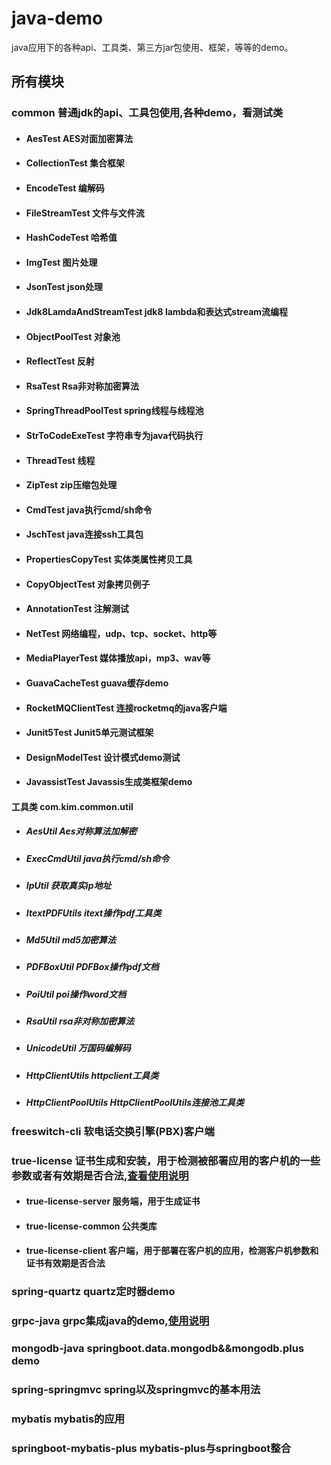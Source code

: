 # java-demo
java应用下的各种api、工具类、第三方jar包使用、框架，等等的demo。
## 所有模块
### common   普通jdk的api、工具包使用,各种demo，看测试类
- #### AesTest                              AES对面加密算法
- #### CollectionTest                       集合框架
- #### EncodeTest                           编解码
- #### FileStreamTest                       文件与文件流
- #### HashCodeTest                         哈希值
- #### ImgTest                              图片处理
- #### JsonTest                             json处理
- #### Jdk8LamdaAndStreamTest              jdk8 lambda和表达式stream流编程
- #### ObjectPoolTest                       对象池
- #### ReflectTest                          反射
- #### RsaTest                              Rsa非对称加密算法
- #### SpringThreadPoolTest                 spring线程与线程池
- #### StrToCodeExeTest                     字符串专为java代码执行
- #### ThreadTest                           线程
- #### ZipTest                              zip压缩包处理
- #### CmdTest                              java执行cmd/sh命令
- #### JschTest                             java连接ssh工具包  
- #### PropertiesCopyTest                   实体类属性拷贝工具
- #### CopyObjectTest                       对象拷贝例子
- #### AnnotationTest                       注解测试 
- #### NetTest                              网络编程，udp、tcp、socket、http等
- #### MediaPlayerTest                      媒体播放api，mp3、wav等
- #### GuavaCacheTest                       guava缓存demo    
- #### RocketMQClientTest                   连接rocketmq的java客户端
- #### Junit5Test                           Junit5单元测试框架
- #### DesignModelTest                      设计模式demo测试
- #### JavassistTest                        Javassis生成类框架demo
#### 工具类  com.kim.common.util
- ##### AesUtil                             Aes对称算法加解密
- ##### ExecCmdUtil                         java执行cmd/sh命令
- ##### IpUtil                              获取真实ip地址
- ##### ItextPDFUtils                       itext操作pdf工具类
- ##### Md5Util                             md5加密算法
- ##### PDFBoxUtil                          PDFBox操作pdf文档
- ##### PoiUtil                             poi操作word文档
- ##### RsaUtil                             rsa非对称加密算法
- ##### UnicodeUtil                         万国码编解码
- ##### HttpClientUtils                     httpclient工具类
- ##### HttpClientPoolUtils                 HttpClientPoolUtils连接池工具类
### freeswitch-cli                          软电话交换引擎(PBX)客户端
### true-license                            证书生成和安装，用于检测被部署应用的客户机的一些参数或者有效期是否合法,[查看使用说明](./TRUE-LICENSE.md)
- #### true-license-server                  服务端，用于生成证书
- #### true-license-common                  公共类库
- #### true-license-client                  客户端，用于部署在客户机的应用，检测客户机参数和证书有效期是否合法
### spring-quartz                           quartz定时器demo
### grpc-java                               grpc集成java的demo,[使用说明](./GRPC-JAVA.md)
### mongodb-java                            springboot.data.mongodb&&mongodb.plus demo
### spring-springmvc                        spring以及springmvc的基本用法
### mybatis                                 mybatis的应用
### springboot-mybatis-plus                 mybatis-plus与springboot整合